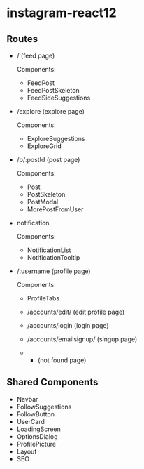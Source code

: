 # instagram-react12

## Routes

- / (feed page)

	Components:

	- FeedPost
	- FeedPostSkeleton
	- FeedSideSuggestions

- /explore (explore page)

	Components:

	- ExploreSuggestions
	- ExploreGrid

- /p/:postId (post page)

	Components:

	- Post  
	- PostSkeleton
	- PostModal
	- MorePostFromUser

- notification

	Components:

	- NotificationList
	- NotificationTooltip


- /:username (profile page)

	Components:

	- ProfileTabs

	- /accounts/edit/ (edit profile page)

	- /accounts/login (login page) 

	- /accounts/emailsignup/ (singup page)

	- * (not found page)

	
	

## Shared Components

- Navbar
- FollowSuggestions
- FollowButton
- UserCard
- LoadingScreen
- OptionsDialog
- ProfilePicture
- Layout
- SEO



















